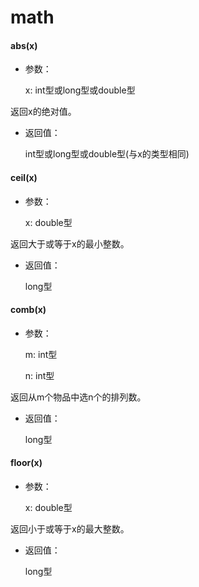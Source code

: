 # math

#### **abs(x)**

* 参数：

    x: int型或long型或double型

返回x的绝对值。

* 返回值：

    int型或long型或double型(与x的类型相同)



#### **ceil(x)**

* 参数：

    x: double型

返回大于或等于x的最小整数。

* 返回值：

    long型



#### **comb(x)**

* 参数：

    m: int型

	n: int型

返回从m个物品中选n个的排列数。

* 返回值：

    long型



#### **floor(x)**

* 参数：

    x: double型

返回小于或等于x的最大整数。

* 返回值：

    long型
